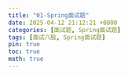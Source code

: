 ```yaml
---
title: "01-Spring面试题"
date: 2025-04-12 21:12:21 +0800
categories: [面试题, Spring面试题]
tags: [面试八股, Spring面试题]
pin: true
toc: true
math: true
---
```


##
